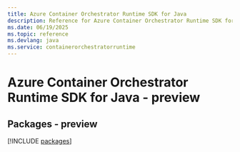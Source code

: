 ```yaml
---
title: Azure Container Orchestrator Runtime SDK for Java
description: Reference for Azure Container Orchestrator Runtime SDK for Java
ms.date: 06/19/2025
ms.topic: reference
ms.devlang: java
ms.service: containerorchestratorruntime
---
```

# Azure Container Orchestrator Runtime SDK for Java - preview
## Packages - preview
[!INCLUDE [packages](container-orchestrator-runtime-index.md)]